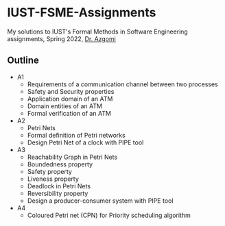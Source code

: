 # IUST-FSME-Assignments
My solutions to IUST's Formal Methods in Software Engineering assignments, Spring 2022, [Dr. Azgomi](https://scholar.google.com/citations?user=OcWAFjcAAAAJ&hl=en)


## Outline

- A1
	- Requirements of a communication channel between two processes
	- Safety and Security properties
	- Application domain of an ATM
	- Domain entities of an ATM
	- Formal verification of an ATM
- A2
	- Petri Nets
	- Formal definition of Petri networks
	- Design Petri Net of a clock with PIPE tool
- A3
    - Reachability Graph in Petri Nets
    - Boundedness property
	- Safety property
	- Liveness property
	- Deadlock in Petri Nets
	- Reversibility property
	- Design a producer-consumer system with PIPE tool
- A4
	- Coloured Petri net (CPN) for Priority scheduling algorithm
